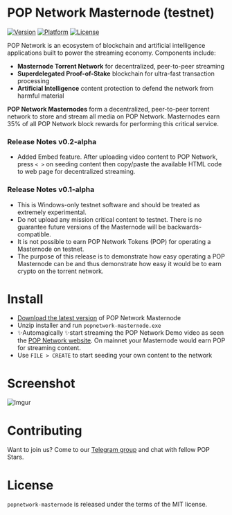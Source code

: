 # POP Network Masternode (testnet)

[![Version](https://img.shields.io/badge/version-0.2--alpha-orange)](releases/popnetwork-masternode.v0.2-alpha.zip) [![Platform](https://img.shields.io/badge/platform-win--32-lightgrey)](https://popnetwork.github.io/popnetwork-masternode/releases/popnetwork-masternode.v0.2-alpha.zip) [![License](https://img.shields.io/badge/license-MIT-green)]() 

POP Network is an ecosystem of blockchain and artificial intelligence applications built to power the streaming economy. Components include:
- **Masternode Torrent Network** for decentralized, peer-to-peer streaming
- **Superdelegated Proof-of-Stake** blockchain for ultra-fast transaction processing
- **Artificial Intelligence** content protection to defend the network from harmful material

**POP Network Masternodes** form a decentralized, peer-to-peer torrent network to store and stream all media on POP Network. Masternodes earn 35% of all POP Network block rewards for performing this critical service.

### Release Notes v0.2-alpha
- Added Embed feature. After uploading video content to POP Network, press `< >` on seeding content then copy/paste the available HTML code to web page for decentralized streaming.

### Release Notes v0.1-alpha
- This is Windows-only testnet software and should be treated as extremely experimental.
- Do not upload any mission critical content to testnet. There is no guarantee future versions of the Masternode will be backwards-compatible.
- It is not possible to earn POP Network Tokens (POP) for operating a Masternode on testnet.
- The purpose of this release is to demonstrate how easy operating a POP Masternode can be and thus demonstrate how easy it would be to earn crypto on the torrent network.

# Install
- [Download the latest version](https://popnetwork.github.io/popnetwork-masternode/releases/popnetwork-masternode.v0.2-alpha.zip) of POP Network Masternode
- Unzip installer and run `popnetwork-masternode.exe`
- ✨Automagically ✨start streaming the POP Network Demo video as seen the [POP Network website](https://thepopnetwork.org/?utm_source=github&utm_medium=pages#demo). On mainnet your Masternode would earn POP for streaming content.
- Use `FILE > CREATE` to start seeding your own content to the network

# Screenshot

![Imgur](https://i.imgur.com/2A2HJbf.png?1)

# Contributing

Want to join us? Come to our [Telegram group](https://t.me/popnetwork) and chat with fellow POP Stars.

# License

`popnetwork-masternode` is released under the terms of the MIT license.
